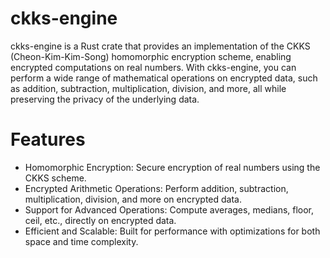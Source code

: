 # ckks-engine

ckks-engine is a Rust crate that provides an implementation of the CKKS (Cheon-Kim-Kim-Song) homomorphic encryption scheme, enabling encrypted computations on real numbers. With ckks-engine, you can perform a wide range of mathematical operations on encrypted data, such as addition, subtraction, multiplication, division, and more, all while preserving the privacy of the underlying data.

# Features
- Homomorphic Encryption: Secure encryption of real numbers using the CKKS scheme.
- Encrypted Arithmetic Operations: Perform addition, subtraction, multiplication, division, and more on encrypted data.
- Support for Advanced Operations: Compute averages, medians, floor, ceil, etc., directly on encrypted data.
- Efficient and Scalable: Built for performance with optimizations for both space and time complexity.
